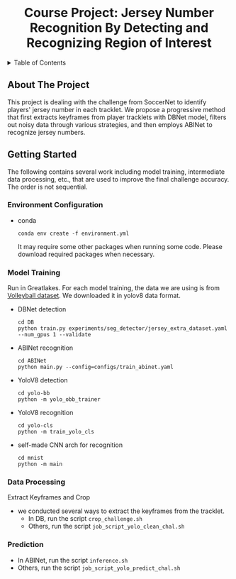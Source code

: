 
<!-- PROJECT LOGO -->
<br />
<div align="center">

  <h1 align="center">Course Project: Jersey Number Recognition By Detecting and Recognizing Region of Interest</h3>


</div>



<!-- TABLE OF CONTENTS -->
<details>
  <summary>Table of Contents</summary>
  <ol>
    <li>
      <a href="#about-the-project">About The Project</a>
    </li>
    <li>
      <a href="#getting-started">Getting Started</a>
      <ul>
        <li><a href="#environment-configuration">Environment Configuration</a></li>
        <li><a href="#model-training">Model Training</a></li>
        <li><a href="#installation">Installation</a></li>
      </ul>
    </li>
  </ol>
</details>



<!-- ABOUT THE PROJECT -->
## About The Project


This project is dealing with the challenge from SoccerNet to identify players' jersey number in each tracklet. We propose a progressive method that first extracts keyframes from player tracklets with DBNet model, filters out noisy data through various strategies, and then employs ABINet to recognize jersey numbers.



<!-- GETTING STARTED -->
## Getting Started

The following contains several work including model training, intermediate data processing, etc., that are used to improve the final challenge accuracy. The order is not sequential. 



### Environment Configuration
* conda
  ```
  conda env create -f environment.yml
  ```
    It may require some other packages when running some code. Please download required packages when necessary.

### Model Training
Run in Greatlakes. For each model training, the data we are using is from <a href="https://universe.roboflow.com/volleyai-actions/jersey-number-detection-s01j4">Volleyball dataset</a>. We downloaded it in yolov8 data format. 
- DBNet detection
  ```
  cd DB
  python train.py experiments/seg_detector/jersey_extra_dataset.yaml --num_gpus 1 --validate
  ```
- ABINet recognition
  ```
  cd ABINet
  python main.py --config=configs/train_abinet.yaml
  ```
- YoloV8 detection
  ```
  cd yolo-bb
  python -m yolo_obb_trainer
  ```
- YoloV8 recognition
  ```
  cd yolo-cls
  python -m train_yolo_cls
  ```  
- self-made CNN arch for recognition
  ```
  cd mnist
  python -m main
  ```

### Data Processing
Extract Keyframes and Crop
  - we conducted several ways to extract the keyframes from the tracklet.  
    - In DB, run the script ```crop_challenge.sh```
    - Others, run the script ```job_script_yolo_clean_chal.sh```

### Prediction
- In ABINet, run the script ```inference.sh```
- Others, run the script ```job_script_yolo_predict_chal.sh```
 



